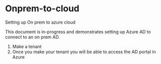 # Onprem-to-cloud
Setting up On prem to azure cloud

This document is in-progress and demonstrates setting up Azure AD to connect to an on prem AD.

1. Make a tenant
2. Once you make your tenant you will be able to access the AD portal in Azure
